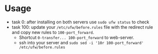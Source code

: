 # Usage

- task 0: after installing on both servers use `sudo ufw status` to check
- task 100: update your `/etc/ufw/before.rules` file with the redirect rule and copy new rules to `100-port_forward`.
	- Shortcut `0-transfer... 100-port_forward` to web-server.
	- ssh into your server and `sudo sed -i '10r 100-port_forward' /etc/ufw/before.rules`